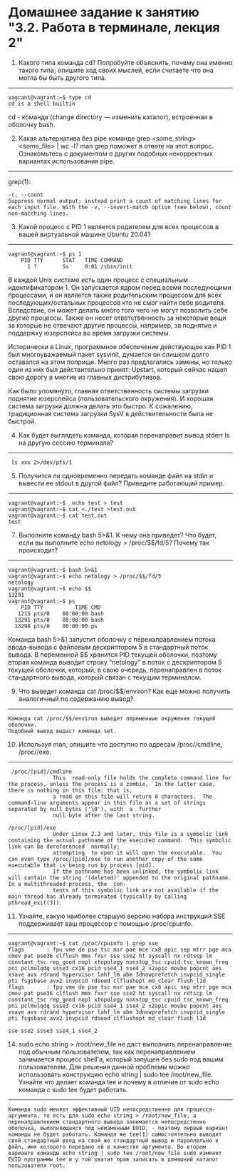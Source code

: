Домашнее задание к занятию "3.2. Работа в терминале, лекция 2"
========================

1. Какого типа команда cd? Попробуйте объяснить, почему она именно такого типа; опишите ход своих мыслей, если считаете что она могла бы быть другого типа.
-------------------------
```
vagrant@vagrant:~$ type cd
cd is a shell builtin
```
cd - команда (change directory — изменить каталог), встроенная в оболочку bash. 

2. Какая альтернатива без pipe команде grep <some_string> <some_file> | wc -l? man grep поможет в ответе на этот вопрос. Ознакомьтесь с документом о других подобных некорректных вариантах использования pipe.
-------------------------
grep(1):
```
-c, --count
Suppress normal output; instead print a count of matching lines for each input file. With the -v, --invert-match option (see below), count non-matching lines.
```

3. Какой процесс с PID 1 является родителем для всех процессов в вашей виртуальной машине Ubuntu 20.04?
-------------------------
```
vagrant@vagrant:~$ ps 1
    PID TTY      STAT   TIME COMMAND
      1 ?        Ss     0:01 /sbin/init
```
В каждой Unix системе есть один процесс с специальным идентификатором 1. Он запускается ядром перед всеми последующими процессами, и он является также родительским процессом для всех последующих/остальных процессов кто не смог найти себе родителя. Вследствие, он может делать много того чего не могут позволить себе другие процессы. Также он несет ответственность за некоторые вещи за которые не отвечают другие процессы, например, за поднятие и поддержку юзерспейса во время загрузки системы.

Исторически в Linux, программное обеспечение действующее как PID 1 был многоуважаемый пакет sysvinit, думается он слишком долго оставался на этом поприще. Много раз предлагались замены, но только один из них был действительно принят: Upstart, который сейчас нашел свою дорогу в многие из главных дистрибутивов.

Как было упомянуто, главная ответственность системы загрузки поднятие юзерспейса (пользовательского окружения). И хорошая система загрузки должна делать это быстро. К сожалению, традиционная система загрузки SysV в действительности была не быстрой.

4. Как будет выглядеть команда, которая перенаправит вывод stderr ls на другую сессию терминала?
-------------------------
```
 ls xxx 2>/dev/pts/1
```

5. Получится ли одновременно передать команде файл на stdin и вывести ее stdout в другой файл? Приведите работающий пример.
-------------------------
```
vagrant@vagrant:~$  echo test > test
vagrant@vagrant:~$ cat <./test >test.out
vagrant@vagrant:~$ cat test.out
test

```

7. Выполните команду bash 5>&1. К чему она приведет? Что будет, если вы выполните echo netology > /proc/$$/fd/5? Почему так происходит?
-------------------------
```
vagrant@vagrant:~$ bash 5>&1
vagrant@vagrant:~$ echo netology > /proc/$$/fd/5
netology
vagrant@vagrant:~$ echo $$
13291
vagrant@vagrant:~$ ps
    PID TTY          TIME CMD
   1215 pts/0    00:00:00 bash
  13291 pts/0    00:00:00 bash
  13298 pts/0    00:00:00 ps
```

Команда bash 5>&1 запустит оболочку с перенаправлением потока ввода-вывода с файловым дескриптором 5 в стандартный поток вывода. В переменной $$ хранится PID текущей оболочки, поэтому вторая команда выводит строку "netology" в поток с дескриптором 5 текущей оболочки, который, в свою очередь, перенаправлен в поток стандартного вывода, который связан с текущим терминалом.


9. Что выведет команда cat /proc/$$/environ? Как еще можно получить аналогичный по содержанию вывод?
-------------------------
```
Команда cat /proc/$$/environ выведет переменные окружения текущей оболочки. 
Подобный вывод выдаст команда set.
```

10. Используя man, опишите что доступно по адресам /proc/<PID>/cmdline, /proc/<PID>/exe.
-------------------------
```
 /proc/[pid]/cmdline
              This  read-only file holds the complete command line for the process, unless the process is a zombie.  In the latter case, there is nothing in this file: that is,
              a read on this file will return 0 characters.  The command-line arguments appear in this file as a set of strings separated by null bytes ('\0'), with  a  further
              null byte after the last string.

/proc/[pid]/exe
              Under Linux 2.2 and later, this file is a symbolic link containing the actual pathname of the executed command.  This symbolic link can be dereferenced  normally;
              attempting  to open it will open the executable.  You can even type /proc/[pid]/exe to run another copy of the same executable that is being run by process [pid].
              If the pathname has been unlinked, the symbolic link will contain the string '(deleted)' appended to the original pathname.  In a multithreaded process, the  con‐
              tents of this symbolic link are not available if the main thread has already terminated (typically by calling pthread_exit(3)).
```

11. Узнайте, какую наиболее старшую версию набора инструкций SSE поддерживает ваш процессор с помощью /proc/cpuinfo.
-------------------------
```
vagrant@vagrant:~$ cat /proc/cpuinfo | grep sse
flags		: fpu vme de pse tsc msr pae mce cx8 apic sep mtrr pge mca cmov pat pse36 clflush mmx fxsr sse sse2 ht syscall nx rdtscp lm constant_tsc rep_good nopl xtopology nonstop_tsc cpuid tsc_known_freq pni pclmulqdq ssse3 cx16 pcid sse4_1 sse4_2 x2apic movbe popcnt aes xsave avx rdrand hypervisor lahf_lm abm 3dnowprefetch invpcid_single pti fsgsbase avx2 invpcid rdseed clflushopt md_clear flush_l1d
flags		: fpu vme de pse tsc msr pae mce cx8 apic sep mtrr pge mca cmov pat pse36 clflush mmx fxsr sse sse2 ht syscall nx rdtscp lm constant_tsc rep_good nopl xtopology nonstop_tsc cpuid tsc_known_freq pni pclmulqdq ssse3 cx16 pcid sse4_1 sse4_2 x2apic movbe popcnt aes xsave avx rdrand hypervisor lahf_lm abm 3dnowprefetch invpcid_single pti fsgsbase avx2 invpcid rdseed clflushopt md_clear flush_l1d
```

```
sse sse2 ssse3 sse4_1 sse4_2
```
14. sudo echo string > /root/new_file не даст выполнить перенаправление под обычным пользователем, так как перенаправлением занимается процесс shell'а, который запущен без sudo под вашим пользователем. Для решения данной проблемы можно использовать конструкцию echo string | sudo tee /root/new_file. Узнайте что делает команда tee и почему в отличие от sudo echo команда с sudo tee будет работать.
-------------------------
```
Команда sudo меняет эффективный UID непосредственно для процесса-аргумента, то есть для sudo echo string > /root/new_file, а перенаправлением стандартного вывода занимается непосредстенно оболочка, выполняющаяся под неизменным EUID, - поэтому первый вариант команды не будет работать. Команда же tee(1) самостоятельно выводит свой стандартный ввод на свой же стандартный вывод и параллельно в файл, имя которого передано ей в качестве аргумента. Во втором варианте команды echo string | sudo tee /root/new_file sudo изменит EUID программы tee и у той хватит прав записать в домашний каталог пользователя root.
```
